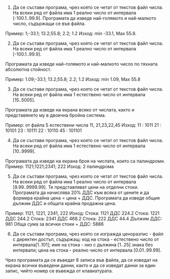 1) Да се състави програма, чрез която се четат от текстов файл числа. На всеки ред от файла има 1 реално число от интервала [-100.1..99.9]. Програмата да изведе най-голямото и най-малкото число, съдържащи се във файла.

Пример: 1;-33.1; 13.2;55.8; 2.2; 1.2
Изход: min -33.1, Max 55.8.

2) Да се състави програма, чрез която се четат от текстов файл числа. На всеки ред от файла има 1 реално число от интервала [-100.1..99.9].

Програмата да изведе най-голямото и най-малкото число по тяхната абсолютна стойност.

Пример: 1.09;-33.1; 13.2;55.8; 2.2; 1.2
Изход: min 1.09, Max 55.8

3) Да се състави програма, чрез която се четат от текстов файл числа. На всеки ред от файла има 1 естествено число от интервала [15..5005].

Програмата да изведе на екрана всяко от числата, както и представянето му в двоична бройна система.

Пример: от файла 5 естествени числа 11, 21,23,22,45
Изход:
11 : 1011
21 : 10101
23 : 10111
22 : 10110
45 : 101101

4) Да се състави програма, чрез която се четат от текстов файл числа. На всеки ред от файла има 1 естествено число от интервала [10..9999].

Програмата да изведе на екрана броя на числата, които са палиндроми.
Пример: 1121;1221;2341; 222
Изход: 2 палиндрома

5) Да се състави програма, чрез която се четат от текстов файл числа. На всеки ред от файла има 1 реално число от интервала [9.99..9999.99]. Те представляват цени на отделни стоки. Програмата да начислява 20% ДДС към всяка от цените и да формира крайна цена = цена + ДДС. Програмата да изведе общия дължим ДДС и общата крайна продажна цена.

Пример: 1121, 1221, 2341, 222
Изход:
Стока: 1121 ДДС 224.2
Стока: 1221 ДДС 244.2
Стока: 2341 ДДС 468.2
Стока: 222 ДДС 44.4
Дължим ДДС: 981
Обща сума за всички стоки + ДДС: 5886

6) Да се състави програма, чрез която се изгражда ценоразпис - файл с директен достъп, съдържащ:
код на стока - естествено число от интервала[1..101];
име на стока - низ с дължина [1..25] знака без интервали;
цена на стока - реално число от интервала [0.01..99.99].

Чрез програмата да се въведат 8 записа във файла, да се изведат на екрана всички въведени данни, както и да се изведат данни за един запис, чийто номер се въвежда от клавиатурата.